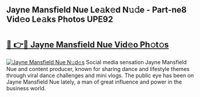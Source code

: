 ## Jayne Mansfield Nue Le𝚊k𝚎d N𝚞𝚍e - Part-ne8 Vid𝚎o Le𝚊ks Photos UPE92

# <h2><a href="http://fb2nv8.evod.top/?m=Jayne+Mansfield+Nue">🔗 👉🔴 Jayne Mansfield Nue Vid𝚎o Ph𝚘t𝚘s</a></h2>

[![Jayne Mansfield Nue N𝚞d𝚎s](https://i.imgur.com/8V9OHl7.gif)](http://fb2nv8.evod.top/?m=Jayne+Mansfield+Nue)
Social media sensation Jayne Mansfield Nue and content producer, known for sharing dance and lifestyle themes through viral dance challenges and mini vlogs. The public eye has been on Jayne Mansfield Nue lately, a man of great influence and power in the business world. 
